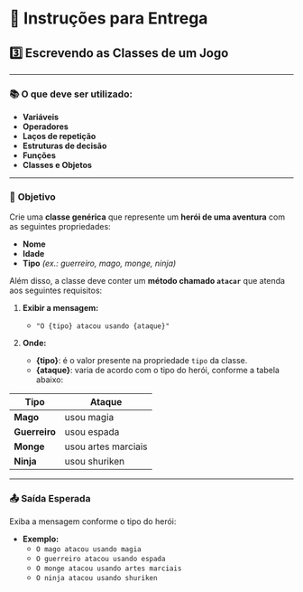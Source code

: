 # 📝 **Instruções para Entrega**

## **3️⃣ Escrevendo as Classes de um Jogo**

---

### 📚 **O que deve ser utilizado:**

- **Variáveis**  
- **Operadores**  
- **Laços de repetição**  
- **Estruturas de decisão**  
- **Funções**  
- **Classes e Objetos**  

---

### 🎯 **Objetivo**

Crie uma **classe genérica** que represente um **herói de uma aventura** com as seguintes propriedades:

- **Nome**  
- **Idade**  
- **Tipo** *(ex.: guerreiro, mago, monge, ninja)*  

Além disso, a classe deve conter um **método chamado `atacar`** que atenda aos seguintes requisitos:

1. **Exibir a mensagem:**  
   - `"O {tipo} atacou usando {ataque}"`
   
2. **Onde:**  
   - **{tipo}**: é o valor presente na propriedade `tipo` da classe.  
   - **{ataque}**: varia de acordo com o tipo do herói, conforme a tabela abaixo:  

| **Tipo**     | **Ataque**         |
|--------------|--------------------|
| **Mago**     | usou magia         |
| **Guerreiro**| usou espada        |
| **Monge**    | usou artes marciais|
| **Ninja**    | usou shuriken      |

---

### 📤 **Saída Esperada**

Exiba a mensagem conforme o tipo do herói:

- **Exemplo:**  
  - `O mago atacou usando magia`  
  - `O guerreiro atacou usando espada`  
  - `O monge atacou usando artes marciais`  
  - `O ninja atacou usando shuriken`  
